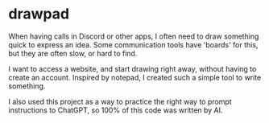 # drawpad

When having calls in Discord or other apps, I often need to draw something quick to express an idea. Some communication tools have 'boards' for this, but they are often slow, or hard to find. 

I want to access a website, and start drawing right away, without having to create an account. Inspired by notepad, I created such a simple tool to write something. 

I also used this project as a way to practice the right way to prompt instructions to ChatGPT, so 100% of this code was written by AI.
